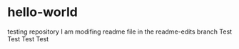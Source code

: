 # hello-world
testing repository
I am modifing readme file in the readme-edits branch
Test Test
Test Test
